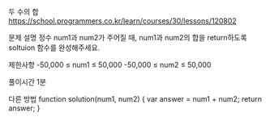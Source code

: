 두 수의 합
https://school.programmers.co.kr/learn/courses/30/lessons/120802

문제 설명
정수 num1과 num2가 주어질 때, num1과 num2의 합을 return하도록 soltuion 함수를 완성해주세요.

제한사항
-50,000 ≤ num1 ≤ 50,000
-50,000 ≤ num2 ≤ 50,000

풀이시간
1분

다른 방법
function solution(num1, num2) {
var answer = num1 + num2;
return answer;
}
